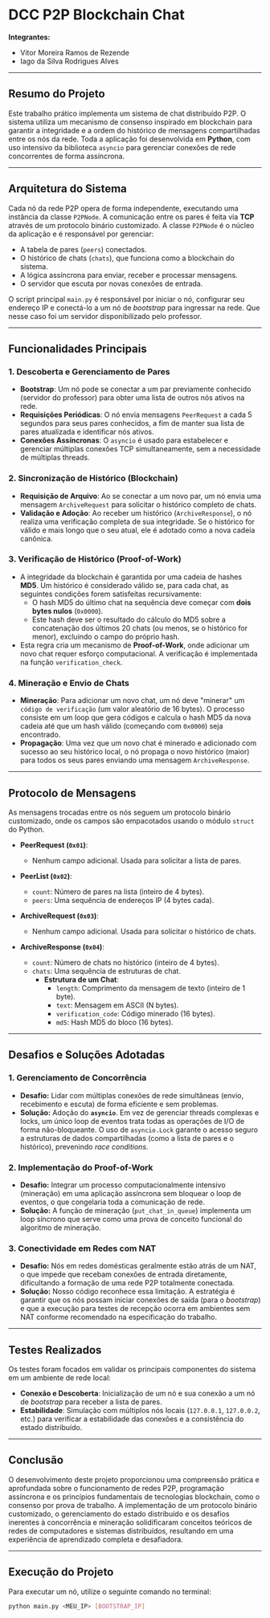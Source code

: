 # DCC P2P Blockchain Chat

**Integrantes:**
* Vitor Moreira Ramos de Rezende
* Iago da Silva Rodrigues Alves

---

## Resumo do Projeto
Este trabalho prático implementa um sistema de chat distribuído P2P. O sistema utiliza um mecanismo de consenso inspirado em blockchain para garantir a integridade e a ordem do histórico de mensagens compartilhadas entre os nós da rede. Toda a aplicação foi desenvolvida em **Python**, com uso intensivo da biblioteca `asyncio` para gerenciar conexões de rede concorrentes de forma assíncrona.

---

## Arquitetura do Sistema
Cada nó da rede P2P opera de forma independente, executando uma instância da classe `P2PNode`. A comunicação entre os pares é feita via **TCP** através de um protocolo binário customizado. A classe `P2PNode` é o núcleo da aplicação e é responsável por gerenciar:
* A tabela de pares (`peers`) conectados.
* O histórico de chats (`chats`), que funciona como a blockchain do sistema.
* A lógica assíncrona para enviar, receber e processar mensagens.
* O servidor que escuta por novas conexões de entrada.

O script principal `main.py` é responsável por iniciar o nó, configurar seu endereço IP e  conectá-lo a um nó de *bootstrap* para ingressar na rede. Que nesse caso foi um servidor disponibilizado pelo professor.

---

## Funcionalidades Principais

### 1. Descoberta e Gerenciamento de Pares
- **Bootstrap**: Um nó pode se conectar a um par previamente conhecido (servidor do professor) para obter uma lista de outros nós ativos na rede.
- **Requisições Periódicas**: O nó envia mensagens `PeerRequest` a cada 5 segundos para seus pares conhecidos, a fim de manter sua lista de pares atualizada e identificar nós ativos.
- **Conexões Assíncronas**: O `asyncio` é usado para estabelecer e gerenciar múltiplas conexões TCP simultaneamente, sem a necessidade de múltiplas threads.

### 2. Sincronização de Histórico (Blockchain)
- **Requisição de Arquivo**: Ao se conectar a um novo par, um nó envia uma mensagem `ArchiveRequest` para solicitar o histórico completo de chats.
- **Validação e Adoção**: Ao receber um histórico (`ArchiveResponse`), o nó realiza uma verificação completa de sua integridade. Se o histórico for válido e mais longo que o seu atual, ele é adotado como a nova cadeia canônica.

### 3. Verificação de Histórico (Proof-of-Work)
- A integridade da blockchain é garantida por uma cadeia de hashes **MD5**. Um histórico é considerado válido se, para cada chat, as seguintes condições forem satisfeitas recursivamente:
    - O hash MD5 do último chat na sequência deve começar com **dois bytes nulos** (`0x0000`).
    - Este hash deve ser o resultado do cálculo do MD5 sobre a concatenação dos últimos 20 chats (ou menos, se o histórico for menor), excluindo o campo do próprio hash.
- Esta regra cria um mecanismo de **Proof-of-Work**, onde adicionar um novo chat requer esforço computacional. A verificação é implementada na função `verification_check`.

### 4. Mineração e Envio de Chats
- **Mineração**: Para adicionar um novo chat, um nó deve "minerar" um `código de verificação` (um valor aleatório de 16 bytes). O processo consiste em um loop que gera códigos e calcula o hash MD5 da nova cadeia até que um hash válido (começando com `0x0000`) seja encontrado.
- **Propagação**: Uma vez que um novo chat é minerado e adicionado com sucesso ao seu histórico local, o nó propaga o novo histórico (maior) para todos os seus pares enviando uma mensagem `ArchiveResponse`.

---

## Protocolo de Mensagens
As mensagens trocadas entre os nós seguem um protocolo binário customizado, onde os campos são empacotados usando o módulo `struct` do Python.

* **PeerRequest (`0x01`)**:
    * Nenhum campo adicional. Usada para solicitar a lista de pares.

* **PeerList (`0x02`)**:
    * `count`: Número de pares na lista (inteiro de 4 bytes).
    * `peers`: Uma sequência de endereços IP (4 bytes cada).

* **ArchiveRequest (`0x03`)**:
    * Nenhum campo adicional. Usada para solicitar o histórico de chats.

* **ArchiveResponse (`0x04`)**:
    * `count`: Número de chats no histórico (inteiro de 4 bytes).
    * `chats`: Uma sequência de estruturas de chat.
        * **Estrutura de um Chat**:
            * `length`: Comprimento da mensagem de texto (inteiro de 1 byte).
            * `text`: Mensagem em ASCII (N bytes).
            * `verification_code`: Código minerado (16 bytes).
            * `md5`: Hash MD5 do bloco (16 bytes).

---

## Desafios e Soluções Adotadas

### 1. Gerenciamento de Concorrência
* **Desafio:** Lidar com múltiplas conexões de rede simultâneas (envio, recebimento e escuta) de forma eficiente e sem problemas.
* **Solução:** Adoção do **`asyncio`**. Em vez de gerenciar threads complexas e locks, um único loop de eventos trata todas as operações de I/O de forma não-bloqueante. O uso de `asyncio.Lock` garante o acesso seguro a estruturas de dados compartilhadas (como a lista de pares e o histórico), prevenindo *race conditions*.

### 2. Implementação do Proof-of-Work
* **Desafio:** Integrar um processo computacionalmente intensivo (mineração) em uma aplicação assíncrona sem bloquear o loop de eventos, o que congelaria toda a comunicação de rede.
* **Solução:** A função de mineração (`put_chat_in_queue`) implementa um loop síncrono que serve como uma prova de conceito funcional do algoritmo de mineração.

### 3. Conectividade em Redes com NAT
* **Desafio:** Nós em redes domésticas geralmente estão atrás de um NAT, o que impede que recebam conexões de entrada diretamente, dificultando a formação de uma rede P2P totalmente conectada.
* **Solução:** Nosso código reconhece essa limitação. A estratégia é garantir que os nós possam iniciar conexões de saída (para o *bootstrap*) e que a execução para testes de recepção ocorra em ambientes sem NAT conforme recomendado na especificação do trabalho.

---

## Testes Realizados
Os testes foram focados em validar os principais componentes do sistema em um ambiente de rede local:
* **Conexão e Descoberta**: Inicialização de um nó e sua conexão a um nó de *bootstrap* para receber a lista de pares.
* **Estabilidade**: Simulação com múltiplos nós locais (`127.0.0.1`, `127.0.0.2`, etc.) para verificar a estabilidade das conexões e a consistência do estado distribuído.

---

## Conclusão
O desenvolvimento deste projeto proporcionou uma compreensão prática e aprofundada sobre o funcionamento de redes P2P, programação assíncrona e os princípios fundamentais de tecnologias blockchain, como o consenso por prova de trabalho. A implementação de um protocolo binário customizado, o gerenciamento do estado distribuído e os desafios inerentes à concorrência e mineração solidificaram conceitos teóricos de redes de computadores e sistemas distribuídos, resultando em uma experiência de aprendizado completa e desafiadora.

---

## Execução do Projeto
Para executar um nó, utilize o seguinte comando no terminal:

```bash
python main.py <MEU_IP> [BOOTSTRAP_IP]
